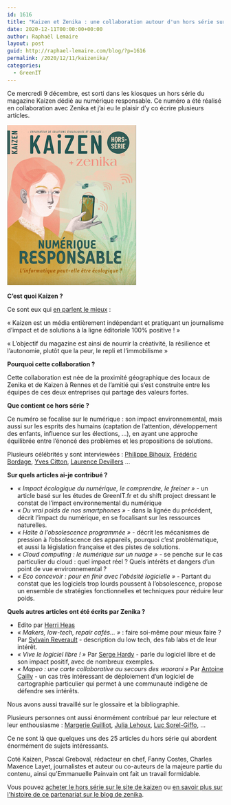```yaml
---
id: 1616
title: "Kaizen et Zenika : une collaboration autour d'un hors série sur le numérique responsable"
date: 2020-12-11T00:00:00+00:00
author: Raphaël Lemaire
layout: post
guid: http://raphael-lemaire.com/blog/?p=1616
permalink: /2020/12/11/kaizenika/
categories:
  - GreenIT
---
```

Ce mercredi 9 décembre, est sorti dans les kiosques un hors série du magazine Kaizen dédié au numérique responsable. 
Ce numéro a été réalisé en collaboration avec Zenika et j’ai eu le plaisir d’y co écrire plusieurs articles.

 [<img loading="lazy"  class="alignright"  src="/wp-content/uploads/2020/12/kaizen.png"  alt="" width="300"  />](/wp-content/uploads/2020/12/kaizen.png)

**C’est quoi Kaizen ?**

Ce sont eux qui [en parlent le mieux](https://kaizen-magazine.com/decouvrir-kaizen/) : 

« Kaizen est un média entièrement indépendant et pratiquant un journalisme d’impact et de solutions à la ligne 
éditoriale 100% positive ! »

« L’objectif du magazine est ainsi de nourrir la créativité, la résilience et l’autonomie, plutôt que la peur, le repli et l’immobilisme » 

**Pourquoi cette collaboration ?**

Cette collaboration est née de la proximité géographique des locaux de Zenika et de Kaizen à Rennes et de l’amitié qui s’est construite entre les équipes de ces deux entreprises qui partage des valeurs fortes.

**Que contient ce hors série ?**

Ce numéro se focalise sur le numérique : son impact environnemental, mais aussi sur les esprits des humains (captation de l’attention, développement des enfants, influence sur les élections, …), en ayant une approche équilibrée entre l’énoncé des problèmes et les propositions de solutions.

Plusieurs célébrités y sont interviewées : [Philippe Bihouix](https://fr.wikipedia.org/wiki/Philippe_Bihouix), [Frédéric Bordage](https://fr.wikipedia.org/wiki/Fr%C3%A9d%C3%A9ric_Bordage), [Yves Citton](https://fr.wikipedia.org/wiki/Yves_Citton), [Laurence Devillers](https://fr.wikipedia.org/wiki/Laurence_Devillers) …

**Sur quels articles ai-je contribué ?**

 * *« Impact écologique du numérique, le comprendre, le freiner »* - un article basé sur les études de GreenIT.fr et du shift project dressant le constat de l’impact environnemental du numérique
 * *« Du vrai poids de nos smartphones »* - dans la lignée du précédent, décrit l’impact du numérique, en se focalisant sur les ressources naturelles.
 * *« Halte à l’obsolescence programmée »* - décrit les mécanismes de pression à l’obsolescence des appareils, pourquoi c’est problématique, et aussi la législation française et des pistes de solutions.
 * *« Cloud computing : le numérique sur un nuage »* - se penche sur le cas particulier du cloud : quel impact réel ? Quels intérêts et dangers d’un point de vue environnemental ?
 * *« Eco concevoir : pour en finir avec l’obésité logicielle »* - Partant du constat que les logiciels trop lourds poussent à l’obsolescence, propose un ensemble de stratégies fonctionnelles et techniques pour réduire leur poids.

**Quels autres articles ont été écrits par Zenika ?**
 * Edito par [Herri Heas](https://www.linkedin.com/in/herri-heas/)
 * *« Makers, low-tech, repair cafés… »* : faire soi-même pour mieux faire ? Par [Sylvain Reverault](https://www.linkedin.com/in/sylvain-r%C3%A9v%C3%A9reault-767ba113b/) - description du low tech, des fab labs et de leur intérêt.
 * *« Vive le logiciel libre ! »* Par [Serge Hardy](https://www.linkedin.com/in/serge-hardy-641a9940/) - parle du logiciel libre et de son impact positif, avec de nombreux exemples.
 * *« Mapeo : une carte collaborative au secours des waorani »* Par [Antoine Cailly](https://www.linkedin.com/in/antoine-cailly-7381a016/) - un cas très intéressant de déploiement d’un logiciel de cartographie particulier qui permet à une communauté indigène de défendre ses intérêts.

Nous avons aussi travaillé sur le glossaire et la bibliographie.

Plusieurs personnes ont aussi énormément contribué par leur relecture et leur enthousiasme : [Margerie Guilliot](https://www.linkedin.com/in/margerieguilliot/), [Julia Lehoux](https://www.linkedin.com/in/julialehoux/), [Luc Sorel-Giffo](https://www.linkedin.com/in/lucsorel/), ...

Ce ne sont là que quelques uns des 25 articles du hors série qui abordent énormément de sujets intéressants.

Coté Kaizen, Pascal Greboval, rédacteur en chef, Fanny Costes, Charles Maxence Layet, journalistes et auteur ou co-auteurs de la majeure partie du contenu, ainsi qu’Emmanuelle Painvain ont fait un travail formidable. 

Vous pouvez [acheter le hors série sur le site de kaizen](https://boutique.kaizen-magazine.com/hors-serie/645-numero-special-numerique-responsable.html) ou 
[en savoir plus sur l'histoire de ce partenariat sur le blog de zenika](https://blog.zenika.com/2020/11/11/la-presse-ecrite-quelle-aventure-kaizen-x-zenika/).
 